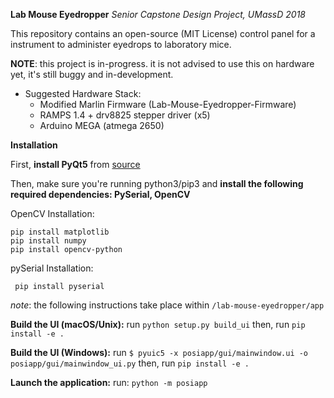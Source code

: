 **Lab Mouse Eyedropper**
*Senior Capstone Design Project, UMassD 2018*

This repository contains an open-source (MIT License) control panel for a instrument to administer eyedrops to laboratory mice.

**NOTE**: this project is in-progress. it is not advised to use this on hardware yet, it's still buggy and in-development.

* Suggested Hardware Stack:
	* Modified Marlin Firmware (Lab-Mouse-Eyedropper-Firmware)
	* RAMPS 1.4 + drv8825 stepper driver (x5)
	* Arduino MEGA (atmega 2650)


**Installation**

First, **install PyQt5** from [source](https://riverbankcomputing.com/software/pyqt/download5) 

Then, make sure you're running python3/pip3 and **install the following required dependencies: PySerial, OpenCV**

OpenCV Installation:

    pip install matplotlib
    pip install numpy
    pip install opencv-python

pySerial Installation:

     pip install pyserial


*note*: the following instructions take place within `/lab-mouse-eyedropper/app`


**Build the UI (macOS/Unix):**
run `python setup.py build_ui`
then, run `pip install -e .`

**Build the UI (Windows):**
run `$ pyuic5 -x posiapp/gui/mainwindow.ui -o posiapp/gui/mainwindow_ui.py`
then, run `pip install -e .`

**Launch the  application:**
run: `python -m posiapp`
